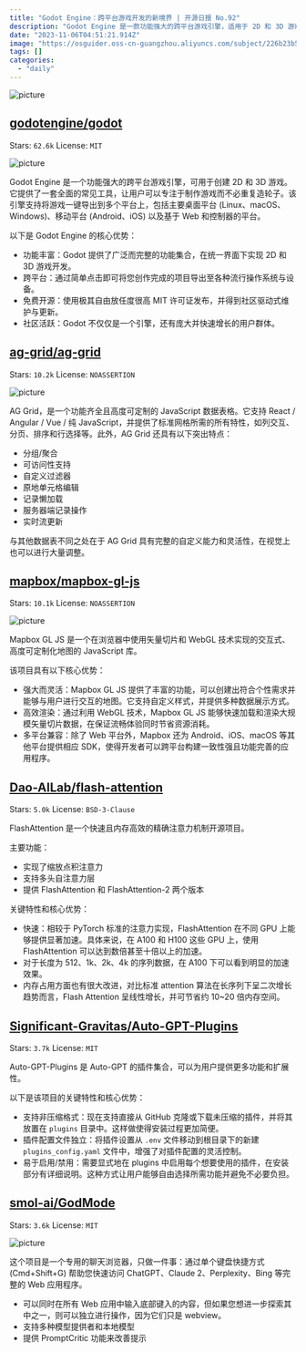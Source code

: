 ```yaml
---
title: "Godot Engine：跨平台游戏开发的新境界 | 开源日报 No.92"
description: "Godot Engine 是一款功能强大的跨平台游戏引擎，适用于 2D 和 3D 游戏的开发。它提供了一套全面的工具，让开发者能够专注于游戏的制作，而不用重复造轮子。该引擎支持一键导出游戏到多个平台，包括主要的桌面平台、移动平台以及基于 Web 和控制器的平台。Godot Engine 的核心优势包括功能丰富、跨平台、免费开源以及活跃的社区。无论是专业开发者还是游戏爱好者，都能够从中受益。"
date: "2023-11-06T04:51:21.914Z"
image: "https://osguider.oss-cn-guangzhou.aliyuncs.com/subject/226b23b5e51759af019d3dc60fe94134.png"
tags: []
categories:
  - "daily"
---
```


![picture](https://osguider.oss-cn-guangzhou.aliyuncs.com/subject/226b23b5e51759af019d3dc60fe94134.png)

## [godotengine/godot](https://github.com/godotengine/godot)

Stars: `62.6k`  License: `MIT`

![picture](https://picgo-daily.oss-cn-guangzhou.aliyuncs.com/picgo-daily/2023/8da594023b3d14fc1f1554614367a9e3.jpg)

Godot Engine 是一个功能强大的跨平台游戏引擎，可用于创建 2D 和 3D 游戏。它提供了一套全面的常见工具，让用户可以专注于制作游戏而不必重复造轮子。该引擎支持将游戏一键导出到多个平台上，包括主要桌面平台 (Linux、macOS、Windows)、移动平台 (Android、iOS) 以及基于 Web 和控制器的平台。

以下是 Godot Engine 的核心优势：

- 功能丰富：Godot 提供了广泛而完整的功能集合，在统一界面下实现 2D 和 3D 游戏开发。
- 跨平台：通过简单点击即可将您创作完成的项目导出至各种流行操作系统与设备。
- 免费开源：使用极其自由放任度很高 MIT 许可证发布，并得到社区驱动式维护与更新。
- 社区活跃：Godot 不仅仅是一个引擎，还有庞大并快速增长的用户群体。

## [ag-grid/ag-grid](https://github.com/ag-grid/ag-grid)

Stars: `10.2k`  License: `NOASSERTION`

![picture](https://picgo-daily.oss-cn-guangzhou.aliyuncs.com/picgo-daily/2023/c61df0687226a1da9d05a056b6e5082f.png)

AG Grid，是一个功能齐全且高度可定制的 JavaScript 数据表格。它支持 React / Angular / Vue / 纯 JavaScript，并提供了标准网格所需的所有特性，如列交互、分页、排序和行选择等。此外，AG Grid 还具有以下突出特点：

- 分组/聚合
- 可访问性支持
- 自定义过滤器
- 原地单元格编辑
- 记录懒加载
- 服务器端记录操作
- 实时流更新

与其他数据表不同之处在于 AG Grid 具有完整的自定义能力和灵活性，在视觉上也可以进行大量调整。

## [mapbox/mapbox-gl-js](https://github.com/mapbox/mapbox-gl-js)

Stars: `10.1k`  License: `NOASSERTION`

![picture](https://picgo-daily.oss-cn-guangzhou.aliyuncs.com/picgo-daily/2023/333034062a834d1d6778216907bdab6c.png)

Mapbox GL JS 是一个在浏览器中使用矢量切片和 WebGL 技术实现的交互式、高度可定制化地图的 JavaScript 库。

该项目具有以下核心优势：

- 强大而灵活：Mapbox GL JS 提供了丰富的功能，可以创建出符合个性需求并能够与用户进行交互的地图。它支持自定义样式，并提供多种数据展示方式。
- 高效渲染：通过利用 WebGL 技术，Mapbox GL JS 能够快速加载和渲染大规模矢量切片数据，在保证流畅体验同时节省资源消耗。
- 多平台兼容：除了 Web 平台外，Mapbox 还为 Android、iOS、macOS 等其他平台提供相应 SDK，使得开发者可以跨平台构建一致性强且功能完善的应用程序。

## [Dao-AILab/flash-attention](https://github.com/Dao-AILab/flash-attention)

Stars: `5.0k`  License: `BSD-3-Clause`

FlashAttention 是一个快速且内存高效的精确注意力机制开源项目。

主要功能：

- 实现了缩放点积注意力
- 支持多头自注意力层
- 提供 FlashAttention 和 FlashAttention-2 两个版本

关键特性和核心优势：

- 快速：相较于 PyTorch 标准的注意力实现，FlashAttention 在不同 GPU 上能够提供显著加速。具体来说，在 A100 和 H100 这些 GPU 上，使用 FlashAttention 可以达到数倍甚至十倍以上的加速。
- 对于长度为 512、1k、2k、4k 的序列数据，在 A100 下可以看到明显的加速效果。
- 内存占用方面也有很大改进，对比标准 attention 算法在长序列下呈二次增长趋势而言，Flash Attention 呈线性增长，并可节省约 10~20 倍内存空间。

## [Significant-Gravitas/Auto-GPT-Plugins](https://github.com/Significant-Gravitas/Auto-GPT-Plugins)

Stars: `3.7k`  License: `MIT`

Auto-GPT-Plugins 是 Auto-GPT 的插件集合，可以为用户提供更多功能和扩展性。

以下是该项目的关键特性和核心优势：

- 支持非压缩格式：现在支持直接从 GitHub 克隆或下载未压缩的插件，并将其放置在 `plugins` 目录中。这样做使得安装过程更加简便。
- 插件配置文件独立：将插件设置从 `.env` 文件移动到根目录下的新建 `plugins_config.yaml` 文件中，增强了对插件配置的灵活控制。
- 易于启用/禁用：需要显式地在 plugins 中启用每个想要使用的插件，在安装部分有详细说明。这种方式让用户能够自由选择所需功能并避免不必要负担。

## [smol-ai/GodMode](https://github.com/smol-ai/GodMode)

Stars: `3.6k`  License: `MIT`

![picture](https://osguider.oss-cn-guangzhou.aliyuncs.com/subject/8aa5535e4798bca742bf15deae99af3c.png)

这个项目是一个专用的聊天浏览器，只做一件事：通过单个键盘快捷方式 (Cmd+Shift+G) 帮助您快速访问 ChatGPT、Claude 2、Perplexity、Bing 等完整的 Web 应用程序。

- 可以同时在所有 Web 应用中输入底部键入的内容，但如果您想进一步探索其中之一，则可以独立进行操作，因为它们只是 webview。
- 支持多种模型提供者和本地模型
- 提供 PromptCritic 功能来改善提示
